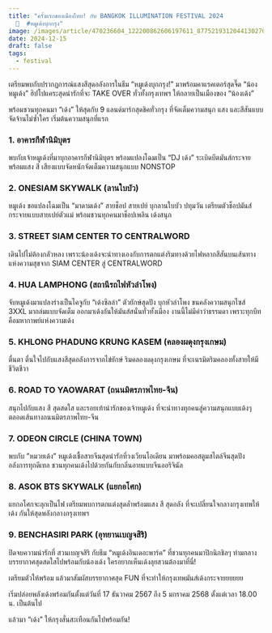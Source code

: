 ```yaml
---
title: "ครั้งแรกของเมืองไทย! กับ BANGKOK ILLUMINATION FESTIVAL 2024
  🎉  #หมูเด้งบุกกรุง"
image: /images/article/470236604_122200862606197611_8775219312044130270_n-1-.jpg
date: 2024-12-15
draft: false
tags:
  - festival
---
```

เตรียมพบกับปรากฏการณ์แสงสีสุดอลังการในธีม “หมูเด้งบุกกรุง!”  มาพร้อมคาแรคเตอร์สุดจี๊ด “น้องหมูเด้ง” ฮิปโปแคระสุดน่ารักที่จะ TAKE OVER ทั่วทั้งกรุงเทพฯ ให้กลายเป็นเมืองของ “น้องเด้ง”



พร้อมชวนทุกคนมา “เด้ง” ให้สุดกับ 9 แลนด์มาร์กสุดชิคทั่วกรุง ที่จัดเต็มความสนุก แสง และสีสันแบบจัดจ้านไม่ซ้ำใคร เริ่มต้นความสนุกที่แรก



### 1. อาคารกีฬานิมิบุตร

พบกับเจ้าหมูเด้งที่มาบุกอาคารกีฬานิมิบุตร พร้อมแปลงโฉมเป็น “DJ เด้ง” ระเบิดบีตมันส์กระจาย พร้อมแสง สี เสียงแบบจัดหนักจัดเต็มความสนุกแบบ NONSTOP



### 2. ONESIAM SKYWALK (ลานใบบัว)

หมูเด้ง ขอแปลงโฉมเป็น “มาดามเด้ง” สายช็อป สายเปย์ บุกลานใบบัว ปทุมวัน เตรียมตัวช็อปมันส์กระจายแบบสายเปย์ตัวแม่ พร้อมชวนทุกคนมาช็อปเพลิน เด้งสนุก



### 3. STREET SIAM CENTER TO CENTRALWORD

เดินไปไม่ต้องกลัวหลง เพราะน้องเด้งจะนำทางเองกับการตกแต่งริมทางด้วยไฟหลากสีสันบนเส้นทางแห่งความสุขจาก SIAM CENTER สู่ CENTRALWORD



### 4. HUA LAMPHONG (สถานีรถไฟหัวลำโพง)

จับหมูเด้งมาแปลงร่างเป็นไคจูกับ “เด้งซิลล่า” ตัวยักษ์สุดปัง บุกหัวลำโพง ขนคลังความสนุกไซส์ 3XXL มาถล่มแบบจัดเต็ม ออกมาเด้งกันให้มันส์สนั่นทั่วทั้งเมือง งานนี้ไม่มีคำว่าธรรมดา เพราะทุกบีทคือมหากาพย์แห่งความเด้ง



### 5. KHLONG PHADUNG KRUNG KASEM (คลองผดุงกรุงเกษม)

ตื่นตา ตื่นใจไปกับแสงสีสุดอลังการจากไข่ยักษ์ ริมคลองผดุงกรุงเกษม ที่จะเนรมิตริมคลองทั้งสายให้มีชีวิตชีวา



### 6. ROAD TO YAOWARAT (ถนนมิตรภาพไทย-จีน)

สนุกไปกับแสง สี สุดสดใส และรอยเท้าน่ารักของเจ้าหมูเด้ง ที่จะนำทางทุกคนสู่ความสนุกแบบเด้งๆ ตลอดเส้นทางถนนมิตรภาพไทย-จีน



### 7. ODEON CIRCLE (CHINA TOWN)

พบกับ ”หมวยเด้ง” หมูเด้งเชื้อสายจีนสุดน่ารักที่วงเวียนโอเดียน มาพร้อมคอสตูมสไตล์จีนสุดปัง อลังการทุกดีเทล ชวนทุกคนเด้งไปด้วยกันกับกลิ่นอายแบบจีนออริจินัล



### 8. ASOK BTS SKYWALK (แยกอโศก)

แยกอโศกจะลุกเป็นไฟ เตรียมพบการตกแต่งสุดล้ำพร้อมแสง สี สุดอลัง ที่จะเปลี่ยนใจกลางกรุงเทพให้เด้ง กันให้สุดพลังกลางกรุงเทพฯ



### 9. BENCHASIRI PARK (อุทยานเบญจสิริ)

ปิดจบความน่ารักที่ สวนเบญจสิริ กับธีม “หมูเด้งอินเดอะพาร์ค” ที่ชวนทุกคนมาปิกนิกชิลๆ ท่ามกลางบรรยากาศสุดสดใสไปพร้อมกับน้องเด้ง ใครอยากเห็นเด้งลุยสวนต้องมาที่นี่!



เตรียมตัวให้พร้อม แล้วมาสัมผัสบรรยากาศสุด FUN ที่จะทำให้กรุงเทพมันส์เด้งกระจายยยยยย



เริ่มปล่อยพลังเด้งพร้อมกันตั้งแต่วันที่ 17 ธันวาคม 2567 ถึง 5 มกราคม 2568 ตั้งแต่เวลา 18.00 น. เป็นต้นไป



แล้วมา “เด้ง” ให้กรุงสั่นสะเทือนกันไปพร้อมกัน!

